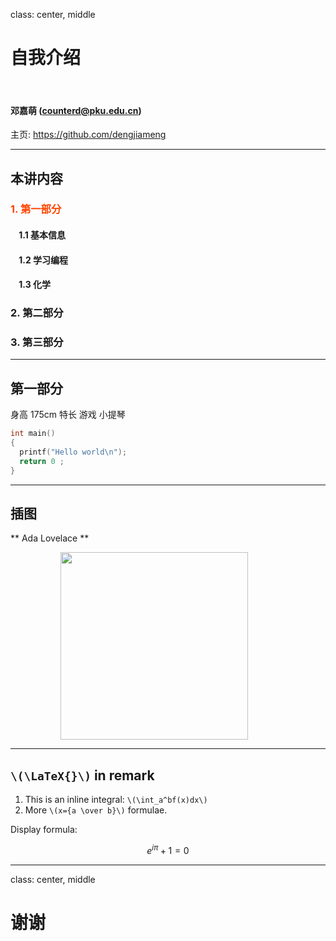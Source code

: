 class: center, middle

# 自我介绍

&nbsp;
&nbsp;

#### 邓嘉萌 (counterd@pku.edu.cn)  

主页: https://github.com/dengjiameng

---

## 本讲内容

### <font color="orangered">1. 第一部分</font>

#### &nbsp; &nbsp; 1.1 基本信息
#### &nbsp; &nbsp; 1.2 学习编程
#### &nbsp; &nbsp; 1.3 化学

### 2. 第二部分

### 3. 第三部分

---

## 第一部分
身高 175cm
特长 游戏 小提琴

```c
int main()
{
  printf("Hello world\n");
  return 0 ;
}
```

---

## 插图

** Ada Lovelace **

<img src="https://upload.wikimedia.org/wikipedia/commons/9/95/Ada_Lovelace_color.svg" width=300 style="margin: 0px 80px">

---

## `\(\LaTeX{}\)` in remark


1. This is an inline integral: `\(\int_a^bf(x)dx\)`
2. More `\(x={a \over b}\)` formulae.

Display formula:

$$e^{i\pi} + 1 = 0$$

---

class: center, middle

# 谢谢
